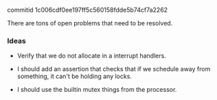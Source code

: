 commitid 1c006cdf0ee197ff5c560158fdde5b74cf7a2262

There are tons of open problems that need to be resolved.

### Ideas

-   Verify that we do not allocate in a interrupt handlers.

-   I should add an assertion that checks that if we schedule away from something, it can't be holding any locks.

-   I should use the builtin mutex things from the processor.
